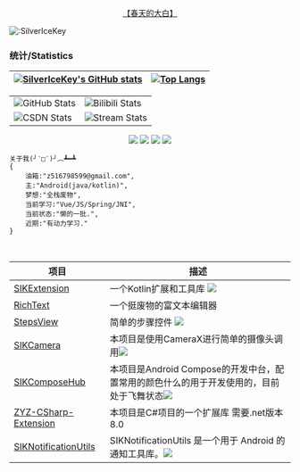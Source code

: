 
<p align="center">
    <a href="https://blog.silvericekey.top">【春天的大白】</a>
</p>

![:SilverIceKey](https://moe-counter.glitch.me/get/@:SilverIceKey?theme=gelbooru)

### 统计/Statistics

| [![SilverIceKey's GitHub stats](https://github-readme-stats.vercel.app/api?username=SilverIceKey&show_icons=true&show=reviews,discussions_started,discussions_answered,prs_merged,prs_merged_percentage)](https://github.com/anuraghazra/github-readme-stats) | [![Top Langs](https://github-readme-stats.vercel.app/api/top-langs/?username=SilverIceKey&langs_count=8&layout=donut&hide=html,css,fluent,scss,stylus)](https://github.com/anuraghazra/github-readme-stats) |
| :------------------------------------------------------------------------------------------------------------------------------------------------------------------------------------------------------------------------------------------------------------: | :--------------------------------------------------------------------------------------------------------------------------------------------------------------------------------------------------------------: |

<table>
    <tr>
        <td><img src="https://stats-cards-azure.vercel.app/api/github?username=SilverIceKey" alt="GitHub Stats"/></td>
        <td><img src="https://stats-cards-azure.vercel.app/api/bilibili?id=9108753" alt="Bilibili Stats"/></td>
    </tr>
    <tr>
        <td><img src="https://stats-cards-azure.vercel.app/api/csdn?id=SilverIceKnife" alt="CSDN Stats"/></td>
        <td><img src="https://stats-cards-azure.vercel.app/api/stream" alt="Stream Stats"/></td>
    </tr>
</table>



<p align="center">
<img src="https://img.shields.io/badge/language-kotlin-orange.svg"/>
<img src="https://img.shields.io/badge/language-java-green.svg"/>
<img src="https://img.shields.io/badge/language-csharp-pink.svg"/>
<img src="https://img.shields.io/badge/license-MIT-blue"/>
</p>

```
关于我(╯‵□′)╯︵┻━┻
{
    油箱:"z516798599@gmail.com",
    主:"Android(java/kotlin)",
    梦想:"全栈废物",
    当前学习:"Vue/JS/Spring/JNI",
    当前状态:"懒的一批.",
    近期:"有动力学习."
}
```
<br>

| 项目                                                         | 描述                                                         |
| ------------------------------------------------------------ | ------------------------------------------------------------ |
| [SIKExtension](https://github.com/SilverIceKey/SIKExtension)  | 一个Kotlin扩展和工具库 <img src="https://jitpack.io/v/SilverIceKey/SIKExtension.svg"/> |
| [RichText](https://github.com/SilverIceKey/RichText)         | 一个挺废物的富文本编辑器                                     |
| [StepsView](https://github.com/SilverIceKey/StepsView)       | 简单的步骤控件 <img src="https://jitpack.io/v/SilverIceKey/StepsView.svg"/> |
| [SIKCamera](https://github.com/SilverIceKey/SIKCamera)       | 本项目是使用CameraX进行简单的摄像头调用<img src="https://jitpack.io/v/SilverIceKey/SIKCamera.svg"/> |
| [SIKComposeHub](https://github.com/SilverIceKey/SIKComposeHub)    | 本项目是Android Compose的开发中台，配置常用的颜色什么的用于开发使用的，目前处于飞舞状态<img src="https://jitpack.io/v/SilverIceKey/SIKComposeHub.svg"/> |
| [ZYZ-CSharp-Extension](https://github.com/ZYZ-Labs/ZYZ-CSharp-Extension)     | 本项目是C#项目的一个扩展库 需要.net版本8.0                   |
| [SIKNotificationUtils](https://github.com/SilverIceKey/SIKNotificationUtils)     | SIKNotificationUtils 是一个用于 Android 的通知工具库。<img src="https://jitpack.io/v/SilverIceKey/SIKNotificationUtils.svg"/>                |

